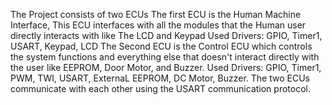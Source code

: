 The Project consists of two ECUs 
The first ECU is the Human Machine Interface, This ECU interfaces with all the modules that the Human user directly interacts with like The LCD and Keypad
Used Drivers: GPIO, Timer1, USART, Keypad, LCD
The Second ECU is the Control ECU which controls the system functions and everything else that doesn't interact directly with the user like EEPROM, Door Motor, and Buzzer.
Used Drivers: GPIO, Timer1, PWM, TWI, USART, ExternaL EEPROM, DC Motor, Buzzer.
The two ECUs communicate with each other using the USART communication protocol.
